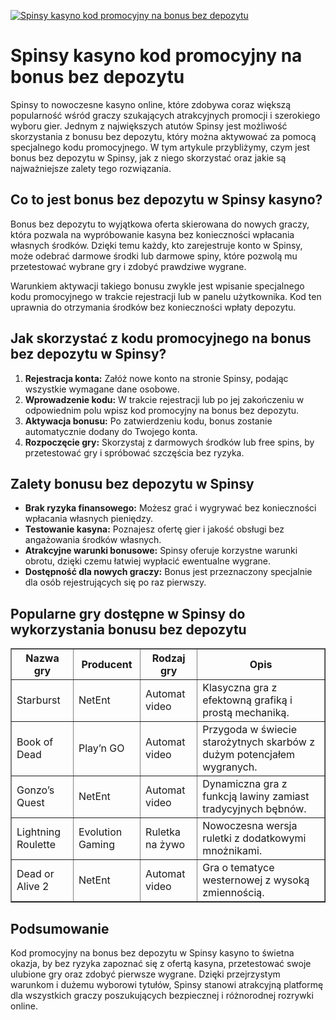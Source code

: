 [![Spinsy kasyno kod promocyjny na bonus bez depozytu](https://123-caf.pages.dev/gitsignup.png)](https://vrmoo.ru/Bt82HjjY)

<h1>Spinsy kasyno kod promocyjny na bonus bez depozytu</h1> <p>Spinsy to nowoczesne kasyno online, które zdobywa coraz większą popularność wśród graczy szukających atrakcyjnych promocji i szerokiego wyboru gier. Jednym z największych atutów Spinsy jest możliwość skorzystania z bonusu bez depozytu, który można aktywować za pomocą specjalnego kodu promocyjnego. W tym artykule przybliżymy, czym jest bonus bez depozytu w Spinsy, jak z niego skorzystać oraz jakie są najważniejsze zalety tego rozwiązania.</p>  <h2>Co to jest bonus bez depozytu w Spinsy kasyno?</h2> <p>Bonus bez depozytu to wyjątkowa oferta skierowana do nowych graczy, która pozwala na wypróbowanie kasyna bez konieczności wpłacania własnych środków. Dzięki temu każdy, kto zarejestruje konto w Spinsy, może odebrać darmowe środki lub darmowe spiny, które pozwolą mu przetestować wybrane gry i zdobyć prawdziwe wygrane.</p> <p>Warunkiem aktywacji takiego bonusu zwykle jest wpisanie specjalnego kodu promocyjnego w trakcie rejestracji lub w panelu użytkownika. Kod ten uprawnia do otrzymania środków bez konieczności wpłaty depozytu.</p>  <h2>Jak skorzystać z kodu promocyjnego na bonus bez depozytu w Spinsy?</h2> <ol>   <li><strong>Rejestracja konta:</strong> Załóż nowe konto na stronie Spinsy, podając wszystkie wymagane dane osobowe.</li>   <li><strong>Wprowadzenie kodu:</strong> W trakcie rejestracji lub po jej zakończeniu w odpowiednim polu wpisz kod promocyjny na bonus bez depozytu.</li>   <li><strong>Aktywacja bonusu:</strong> Po zatwierdzeniu kodu, bonus zostanie automatycznie dodany do Twojego konta.</li>   <li><strong>Rozpoczęcie gry:</strong> Skorzystaj z darmowych środków lub free spins, by przetestować gry i spróbować szczęścia bez ryzyka.</li> </ol>  <h2>Zalety bonusu bez depozytu w Spinsy</h2> <ul>   <li><strong>Brak ryzyka finansowego:</strong> Możesz grać i wygrywać bez konieczności wpłacania własnych pieniędzy.</li>   <li><strong>Testowanie kasyna:</strong> Poznajesz ofertę gier i jakość obsługi bez angażowania środków własnych.</li>   <li><strong>Atrakcyjne warunki bonusowe:</strong> Spinsy oferuje korzystne warunki obrotu, dzięki czemu łatwiej wypłacić ewentualne wygrane.</li>   <li><strong>Dostępność dla nowych graczy:</strong> Bonus jest przeznaczony specjalnie dla osób rejestrujących się po raz pierwszy.</li> </ul>  <h2>Popularne gry dostępne w Spinsy do wykorzystania bonusu bez depozytu</h2> <table border="1" cellpadding="8" cellspacing="0">   <thead>     <tr>       <th>Nazwa gry</th>       <th>Producent</th>       <th>Rodzaj gry</th>       <th>Opis</th>     </tr>   </thead>   <tbody>     <tr>       <td>Starburst</td>       <td>NetEnt</td>       <td>Automat video</td>       <td>Klasyczna gra z efektowną grafiką i prostą mechaniką.</td>     </tr>     <tr>       <td>Book of Dead</td>       <td>Play’n GO</td>       <td>Automat video</td>       <td>Przygoda w świecie starożytnych skarbów z dużym potencjałem wygranych.</td>     </tr>     <tr>       <td>Gonzo’s Quest</td>       <td>NetEnt</td>       <td>Automat video</td>       <td>Dynamiczna gra z funkcją lawiny zamiast tradycyjnych bębnów.</td>     </tr>     <tr>       <td>Lightning Roulette</td>       <td>Evolution Gaming</td>       <td>Ruletka na żywo</td>       <td>Nowoczesna wersja ruletki z dodatkowymi mnożnikami.</td>     </tr>     <tr>       <td>Dead or Alive 2</td>       <td>NetEnt</td>       <td>Automat video</td>       <td>Gra o tematyce westernowej z wysoką zmiennością.</td>     </tr>   </tbody> </table>  <h2>Podsumowanie</h2> <p>Kod promocyjny na bonus bez depozytu w Spinsy kasyno to świetna okazja, by bez ryzyka zapoznać się z ofertą kasyna, przetestować swoje ulubione gry oraz zdobyć pierwsze wygrane. Dzięki przejrzystym warunkom i dużemu wyborowi tytułów, Spinsy stanowi atrakcyjną platformę dla wszystkich graczy poszukujących bezpiecznej i różnorodnej rozrywki online.</p>